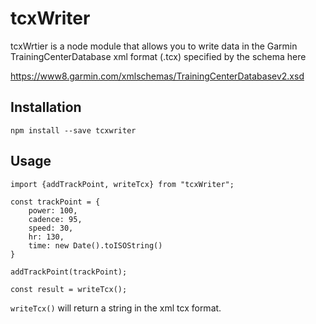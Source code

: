 # tcxWriter
tcxWrtier is a node module that allows you to write data in the Garmin TrainingCenterDatabase xml format (.tcx) specified by the schema here

https://www8.garmin.com/xmlschemas/TrainingCenterDatabasev2.xsd

## Installation

`npm install --save tcxwriter`

## Usage

```
import {addTrackPoint, writeTcx} from "tcxWriter";

const trackPoint = {
    power: 100,
    cadence: 95,
    speed: 30,
    hr: 130,
    time: new Date().toISOString()
}

addTrackPoint(trackPoint);

const result = writeTcx();
```  

`writeTcx()` will return a string in the xml tcx format.
